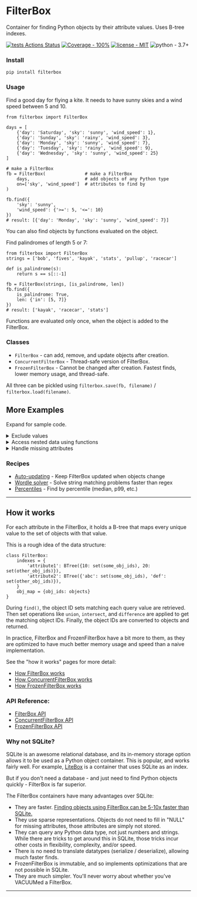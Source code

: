 # FilterBox

Container for finding Python objects by their attribute values. Uses B-tree indexes.

[![tests Actions Status](https://github.com/manimino/filterbox/workflows/tests/badge.svg)](https://github.com/manimino/filterbox/actions)
[![Coverage - 100%](https://img.shields.io/static/v1?label=Coverage&message=100%&color=2ea44f)](test/cov.txt)
[![license - MIT](https://img.shields.io/static/v1?label=license&message=MIT&color=2ea44f)](/LICENSE)
![python - 3.7+](https://img.shields.io/static/v1?label=python&message=3.7%2B&color=2ea44f)


### Install

```
pip install filterbox
```

### Usage

Find a good day for flying a kite. It needs to have sunny skies and a wind speed between 5 and 10.

```
from filterbox import FilterBox

days = [
    {'day': 'Saturday', 'sky': 'sunny', 'wind_speed': 1},
    {'day': 'Sunday', 'sky': 'rainy', 'wind_speed': 3},
    {'day': 'Monday', 'sky': 'sunny', 'wind_speed': 7},
    {'day': 'Tuesday', 'sky': 'rainy', 'wind_speed': 9},
    {'day': 'Wednesday', 'sky': 'sunny', 'wind_speed': 25}
]

# make a FilterBox
fb = FilterBox(               # make a FilterBox
    days,                     # add objects of any Python type
    on=['sky', 'wind_speed']  # attributes to find by
)

fb.find({
    'sky': 'sunny', 
    'wind_speed': {'>=': 5, '<=': 10}
})  
# result: [{'day': 'Monday', 'sky': 'sunny', 'wind_speed': 7}]
```

You can also find objects by functions evaluated on the object. 

Find palindromes of length 5 or 7:
```
from filterbox import FilterBox
strings = ['bob', 'fives', 'kayak', 'stats', 'pullup', 'racecar']

def is_palindrome(s):
    return s == s[::-1]

fb = FilterBox(strings, [is_palindrome, len])
fb.find({
    is_palindrome: True, 
    len: {'in': [5, 7]}
})
# result: ['kayak', 'racecar', 'stats']
```

Functions are evaluated only once, when the object is added to the FilterBox. 

### Classes

 - `FilterBox` - can add, remove, and update objects after creation.
 - `ConcurrentFilterBox` - Thread-safe version of FilterBox. 
 - `FrozenFilterBox` - Cannot be changed after creation. Fastest finds, lower memory usage, and thread-safe.

All three can be pickled using `filterbox.save(fb, filename)` / `filterbox.load(filename)`.

## More Examples

Expand for sample code.

<details>
<summary>Exclude values</summary>
<br>

`find()` takes two arguments, `match` and `exclude`. The examples up to this point have used `match` only, but
`exclude` works the same way.


```
from filterbox import FilterBox

objects = [
    {'item': 1, 'size': 10, 'flavor': 'melon'}, 
    {'item': 2, 'size': 10, 'flavor': 'lychee'}, 
    {'item': 3, 'size': 20, 'flavor': 'peach'},
    {'item': 4, 'size': 30, 'flavor': 'apple'}
]

fb = FilterBox(objects, on=['size', 'flavor'])

fb.find(
    match={'size': {'<': 30}},                       # match anything with size < 30
    exclude={'flavor': {'in': ['lychee', 'peach']}}  # where flavor is not in ['lychee', 'peach']
)  
# result: [{'item': 1, 'size': 10, 'flavor': 'melon'}]
```

If `match` is unspecified, all objects will match, which allows filtering solely by `exclude`. Try removing 
the `match` line in the example above.

</details>

<details>
<summary>Access nested data using functions</summary>
<br />
Use functions to get values from nested data structures.

```
from filterbox import FilterBox

objs = [
    {'a': {'b': [1, 2, 3]}},
    {'a': {'b': [4, 5, 6]}}
]

def get_nested(obj):
    return obj['a']['b'][0]

fb = FilterBox(objs, [get_nested])
fb.find({get_nested: 4})  
# result: {'a': {'b': [4, 5, 6]}}
```
</details>

<details>
<summary>Handle missing attributes</summary>
<br />

Objects don't need to have every attribute.

 - Objects that are missing an attribute will not be stored under that attribute. This saves lots of memory.
 - To find all objects that have an attribute, match the special value <code>ANY</code>. 
 - To find objects missing the attribute, exclude <code>ANY</code>.
 - In functions, raise <code>MissingAttribute</code> to tell FilterBox the object is missing.

Example:
```
from filterbox import FilterBox, ANY
from filterbox.exceptions import MissingAttribute

objs = [{'a': 1}, {'a': 2}, {}]

def get_a(obj):
    try:
        return obj['a']
    except KeyError:
        raise MissingAttribute  # tell FilterBox this attribute is missing

fb = FilterBox(objs, ['a', get_a])

fb.find({'a': ANY})          # result: [{'a': 1}, {'a': 2}]
fb.find({get_a: ANY})        # result: [{'a': 1}, {'a': 2}]
fb.find(exclude={'a': ANY})  # result: [{}]
```

Note that `None` is treated as a normal value and is stored.
</details>

### Recipes
 
 - [Auto-updating](https://github.com/manimino/filterbox/blob/main/examples/update.py) - Keep FilterBox updated when objects change
 - [Wordle solver](https://github.com/manimino/filterbox/blob/main/examples/wordle.ipynb) - Solve string matching problems faster than regex
 - [Percentiles](https://github.com/manimino/filterbox/blob/main/examples/percentile.py) - Find by percentile (median, p99, etc.)

____

## How it works

For each attribute in the FilterBox, it holds a B-tree that maps every unique value to the set of objects with 
that value. 

This is a rough idea of the data structure: 
```
class FilterBox:
    indexes = {
        'attribute1': BTree({10: set(some_obj_ids), 20: set(other_obj_ids)}),
        'attribute2': BTree({'abc': set(some_obj_ids), 'def': set(other_obj_ids)}),
    }
    obj_map = {obj_ids: objects}
}
```

During `find()`, the object ID sets matching each query value are retrieved. Then set operations like `union`, 
`intersect`, and `difference` are applied to get the matching object IDs. Finally, the object IDs are converted
to objects and returned.

In practice, FilterBox and FrozenFilterBox have a bit more to them, as they are optimized to have much better
memory usage and speed than a naive implementation. 

See the "how it works" pages for more detail:
 - [How FilterBox works](filterbox/mutable/how_it_works.md)
 - [How ConcurrentFilterBox works](filterbox/concurrent/how_it_works.md)
 - [How FrozenFilterBox works](filterbox/frozen/how_it_works.md)

### API Reference:

 - [FilterBox API](https://filterbox.readthedocs.io/en/latest/filterbox.mutable.html#filterbox.mutable.main.FilterBox)
 - [ConcurrentFilterBox API](https://filterbox.readthedocs.io/en/latest/filterbox.concurrent.html#filterbox.concurrent.main.ConcurrentFilterBox)
 - [FrozenFilterBox API](https://filterbox.readthedocs.io/en/latest/filterbox.frozen.html#filterbox.frozen.main.FrozenFilterBox)


### Why not SQLite?

SQLite is an awesome relational database, and its in-memory storage option allows it to be used as a Python object 
container. This is popular, and works fairly well. For example, [LiteBox](https://github.com/manimino/litebox) is a 
container that uses SQLite as an index. 

But if you don't need a database - and just need to find Python objects quickly - FilterBox is far superior.

The FilterBox containers have many advantages over SQLite:
- They are faster. [Finding objects using FilterBox can be 5-10x faster than SQLite.](https://github.com/manimino/filterbox/blob/main/examples/perf_demo.ipynb)
- They use sparse representations. Objects do not need to fill in "NULL" for missing attributes,
those attributes are simply not stored.
- They can query any Python data type, not just numbers and strings. While there are tricks to get around this in 
SQLite, those tricks incur other costs in flexibility, complexity, and/or speed.
- There is no need to translate datatypes (serialize / deserialize), allowing much faster finds.
- FrozenFilterBox is immutable, and so implements optimizations that are not possible in SQLite.
- They are much simpler. You'll never worry about whether you've VACUUMed a FilterBox.

____
